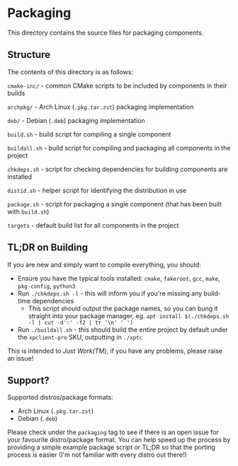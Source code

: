 # Packaging
This directory contains the source files for packaging components.

## Structure
The contents of this directory is as follows:

`cmake-inc/` - common CMake scripts to be included by components in their builds

`archpkg/` - Arch Linux (`.pkg.tar.zst`) packaging implementation

`deb/` - Debian (`.deb`) packaging implementation

`build.sh` - build script for compiling a single component

`buildall.sh` - build script for compiling and packaging all components in the project

`chkdeps.sh` - script for checking dependencies for building components are installed

`distid.sh` - helper script for identifying the distribution in use

`package.sh` - script for packaging a single component (that has been built with `build.sh`)

`targets` - default build list for all components in the project

## TL;DR on Building
If you are new and simply want to compile everything, you should:
- Ensure you have the typical tools installed: `cmake`, `fakeroot`, `gcc`, `make`, `pkg-config`, `python3`
- Run `./chkdeps.sh -l` - this will inform you if you're missing any build-time dependencies
  - This script should output the package names, so you can bung it straight into your package manager, eg. `apt install $(./chkdeps.sh -l | cut -d':' -f2 | tr '\n' ' ')`
- Run `./buildall.sh` - this should build the entire project by default under the `xpclient-pro` SKU, outputting in `./xptc`

This is intended to *Just Work(TM)*, if you have any problems, please raise an issue!

## Support?
Supported distros/package formats:
- Arch Linux (`.pkg.tar.zst`)
- Debian (`.deb`)

Please check under the `packaging` tag to see if there is an open issue for your favourite distro/package format. You can help speed up the process by providing a simple example package script or TL;DR so that the porting process is easier (I'm not familiar with every distro out there!)
